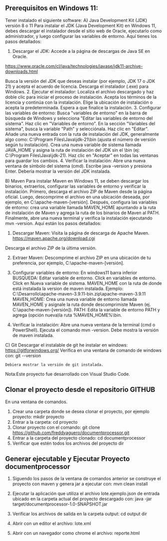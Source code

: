 Prerequisitos en Windows 11:
--------------
Tener instalado el siguiente software:
A) Java Development Kit (JDK) versión 8 o 11
    Para instalar el JDK (Java Development Kit) en Windows 11, debes descargar el instalador desde el sitio web de Oracle, ejecutarlo como administrador, y luego configurar las variables de entorno. 
Aquí tienes los pasos detallados:
1. Descargar el JDK:
Accede a la página de descargas de Java SE en Oracle. 

https://www.oracle.com/cl/java/technologies/javase/jdk11-archive-downloads.html

Busca la versión del JDK que deseas instalar (por ejemplo, JDK 17 o JDK 21) y acepta el acuerdo de licencia. 
Descarga el instalador (.exe) para Windows. 
2. Ejecutar el instalador:
Localiza el archivo descargado y haz doble clic para iniciar el proceso de instalación. 
Acepta los términos de la licencia y continúa con la instalación. 
Elige la ubicación de instalación o acepta la predeterminada. 
Espera a que finalice la instalación. 
3. Configurar las variables de entorno:
Busca "variables de entorno" en la barra de búsqueda de Windows y selecciona "Editar las variables de entorno del sistema". 
Haz clic en "Variables de entorno". 
En la sección "Variables del sistema", busca la variable "Path" y selecciónala. 
Haz clic en "Editar". 
Añade una nueva entrada con la ruta de instalación del JDK, generalmente algo como: C:\Program Files\Java\jdk-21\bin (ajusta el número de versión según tu instalación). 
Crea una nueva variable de sistema llamada JAVA_HOME y asigna la ruta de instalación del JDK sin el \bin (ej: C:\Program Files\Java\jdk-21). 
Haz clic en "Aceptar" en todas las ventanas para guardar los cambios. 
4. Verificar la instalación:
Abre una nueva ventana de símbolo del sistema (cmd). 
Escribe java -version y presiona Enter. 
Debería mostrar la versión del JDK instalada. 


B) Maven
Para instalar Maven en Windows 11, se deben descargar los binarios, extraerlos, configurar las variables de entorno y verificar la instalación. Primero, descarga el archivo ZIP de Maven desde la página oficial. Luego, descomprime el archivo en una ubicación deseada, por ejemplo, en C:\apache-maven-[versión]. Después, configura las variables de entorno: crea una variable llamada MAVEN_HOME apuntando a la ruta de instalación de Maven y agrega la ruta de los binarios de Maven al PATH. Finalmente, abre una nueva terminal y verifica la instalación ejecutando mvn -version. 
Aquí están los pasos detallados:

1. Descargar Maven:
Visita la página de descarga de Apache Maven. 
https://maven.apache.org/download.cgi

Descarga el archivo ZIP de la última versión. 

2. Extraer Maven:
Descomprime el archivo ZIP en una ubicación de tu preferencia, por ejemplo, C:\apache-maven-[versión]. 
3. Configurar variables de entorno:
En windows11 barra inferior BUSQUEDA: Editar variable de entorno. Click en variables de entorno.
Click en Nueva variable de sistema.
MAVEN_HOME con la ruta de donde está instalada la version de maven instalada.
Ejemplo: C:\Desarrollo\apache-maven-3.9.11-bin.zip\apache-maven-3.9.11
MAVEN_HOME: Crea una nueva variable de entorno llamada MAVEN_HOME y asígnale la ruta donde descomprimiste Maven (ej. C:\apache-maven-[versión]). 
PATH: Edita la variable de entorno PATH y agrega (opción nueva)la ruta %MAVEN_HOME%\bin. 

4. Verificar la instalación:
Abre una nueva ventana de la terminal (cmd o PowerShell). 
Ejecuta el comando mvn -version. 
Debe mostra la versión de maven instalada.


C) Git
    Descargar el instalable de git he instalar en windows:
    https://gitforwindows.org/
    Verifica  en una ventana de comando de windows con:
    git --version

    Debiera mostrar la versión de git instalada.

Nota:Este proyecto fue desarrollado con Visual Studio Code.


Clonar el proyecto desde el repositorio GITHUB
----------------------------------------------
En una ventana de comandos.
1. Crear una carpeta donde se desea clonar el proyecto, por ejemplo proyecto:
   mkdir proyecto
2. Entrar a la carpeta:
   cd proyecto
3. Clonar proyecto con el comando:
    git clone https://github.com/freddyaguero/documentprocessor.git
4. Entrar a la carpeta del proyecto clonado:
   cd documentprocessor
5. Verificar que estén todos los archivos del proyecto
   dir


Generar ejecutable y Ejecutar Proyecto documentprocessor
-----------------------------------
1. Siguendo los pasos de la ventana de comandos anterior se construye el proyecto con maven y genera jar a ejecutar con:
   mvn clean install

2. Ejecutar la aplicación que utiliza el archivo lote.ejemplo.json de entrada ubicado en la carpeta actual del proyecto descargado con:
   java -jar target/documentprocessor-1.0-SNAPSHOT.jar

3. Verificar los archivos de salida en la carpeta output:
 cd output
 dir

4. Abrir con un editor el archivo:
lote.xml

5. Abrir con un navegador como chrome el archivo:
reporte.html

   

   

